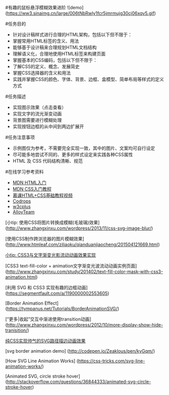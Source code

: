 #有趣的鼠标悬浮模糊效果进阶
![demo] (https://ww3.sinaimg.cn/large/006tNbRwly1fcr5jmrmujg30cj06xqv5.gif)

#任务目的

- 针对设计稿样式进行合理的HTML架构，包括以下但不限于：
- 掌握常用HTML标签的含义、用法
- 能够基于设计稿来合理规划HTML文档结构
- 理解语义化，合理地使用HTML标签来构建页面
- 掌握基本的CSS编码，包括以下但不限于：
- 了解CSS的定义、概念、发展简史
- 掌握CSS选择器的含义和用法
- 实践并掌握CSS的颜色、字体、背景、边框、盒模型、简单布局等样式的定义方式

#任务描述

- 实现图示效果（点击查看）
- 实现文字的流光渐变动画
- 背景图需要进行模糊处理
- 实现按钮边框的从中间到两边扩展开


#任务注意事项
- 示例图仅为参考，不需要完全实现一致，其中的图片、文案均可自行设定
- 尽可能多地尝试不同的、更多的样式设定来实践各种CSS属性
- HTML 及 CSS 代码结构清晰、规范

#在线学习参考资料

<ul>
<li><a href="https://developer.mozilla.org/zh-CN/docs/Web/Guide/HTML/Introduction">MDN HTML入门</a></li>
<li><a href="https://developer.mozilla.org/zh-CN/docs/Web/Guide/CSS/Getting_started">MDN CSS入门教程</a></li>
<li><a href="http://http://www.imooc.com/course/list?c=html">    慕课HTML+CSS基础教程视频</a></li>
<li><a href="https://tympanus.net/codrops/category/playground/page/2/">    Codrops</a></li>
<li><a href="http://www.w3cplus.com/"> w3cplus</a></li>
<li><a href="http://www.alloyteam.com/">AlloyTeam</a></li>
</ul>

[小tip: 使用CSS将图片转换成模糊(毛玻璃)效果] (http://www.zhangxinxu.com/wordpress/2013/11/css-svg-image-blur/)

[使用CSS制作跨浏览器的图片模糊效果] (http://www.htmleaf.com/ziliaoku/qianduanjiaocheng/201504121669.html)


[小tip: CSS3与文字渐变光影流动动画效果实现](http://www.zhangxinxu.com/wordpress/2014/02/css3%E4%B8%8E%E6%96%87%E5%AD%97%E6%B8%90%E5%8F%98%E6%B0%B4%E7%BA%B9%E6%B3%A2%E5%8A%A8%E6%95%88%E6%9E%9C/)

[CSS3 text-fill-color + animation文字渐变光波流动动画实例页面] (http://www.zhangxinxu.com/study/201402/text-fill-color-mask-with-css3-animation.html)


[利用 SVG 和 CSS3 实现有趣的边框动画] (https://segmentfault.com/a/1190000002553605)



[Border Animation Effect] (https://tympanus.net/Tutorials/BorderAnimationSVG/)

[“更多|收起”交互中渐进使用transition动画] (http://www.zhangxinxu.com/wordpress/2012/10/more-display-show-hide-tranisition/)


[纯CSS实现帅气的SVG路径描边动画效果](http://www.zhangxinxu.com/wordpress/2014/04/animateion-line-drawing-svg-path-%E5%8A%A8%E7%94%BB-%E8%B7%AF%E5%BE%84/)

[svg border animation demo] (http://codepen.io/Zeaklous/pen/kyGqm/)

[How SVG Line Animation Works] (https://css-tricks.com/svg-line-animation-works/)

[Animated SVG, circle stroke hover] (http://stackoverflow.com/questions/36844333/animated-svg-circle-stroke-hover)